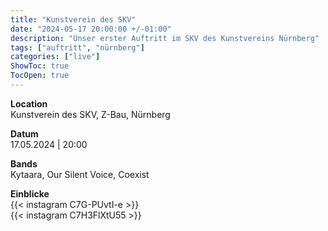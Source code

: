 ```yaml
---
title: "Kunstverein des SKV"
date: "2024-05-17 20:00:00 +/-01:00"
description: "Unser erster Auftritt im SKV des Kunstvereins Nürnberg"
tags: ["auftritt", "nürnberg"]
categories: ["live"]
ShowToc: true
TocOpen: true
---
```




**Location**  
Kunstverein des SKV, Z-Bau, Nürnberg  

**Datum**  
17.05.2024 | 20:00  

**Bands**  
Kytaara, Our Silent Voice, Coexist  

**Einblicke**  
{{< instagram C7G-PUvtI-e >}}  
{{< instagram C7H3FlXtU55 >}}